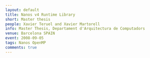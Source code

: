 ```yaml
---
layout: default
title: Nanos v4 Runtime Library
short: Master thesis
people: Xavier Teruel and Xavier Martorell
info: Master Thesis, Departament d'Arquitectura de Computadors
venue: Barcelona SPAIN
event: 2008-09-05
tags: Nanos OpenMP
comments: true
---
```





